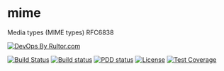# mime
Media types (MIME types) RFC6838

[![DevOps By Rultor.com](http://www.rultor.com/b/g4s8/mime)](http://www.rultor.com/p/g4s8/mime)

[![Build Status](https://img.shields.io/travis/g4s8/mime.svg?style=flat-square)](https://travis-ci.org/g4s8/mime)
[![Build status](https://ci.appveyor.com/api/projects/status/9mk57am5d3r70geo?svg=true)](https://ci.appveyor.com/project/g4s8/mime)
[![PDD status](http://www.0pdd.com/svg?name=g4s8/mime)](http://www.0pdd.com/p?name=g4s8/mime)
[![License](https://img.shields.io/github/license/g4s8/mime.svg?style=flat-square)](https://github.com/g4s8/mime/blob/master/LICENSE.txt)
[![Test Coverage](https://img.shields.io/codecov/c/github/g4s8/mime.svg?style=flat-square)](https://codecov.io/github/g4s8/mime?branch=master)
